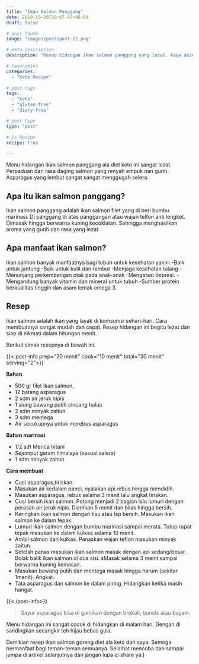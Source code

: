```yaml
---
title: "Ikan Salmon Panggang"
date: 2019-10-29T10:07:47+06:00
draft: false

# post thumb
image: "images/post/post-12.png"

# meta description
description: "Resep hidangan ikan salmon panggang yang lezat. kaya akan nutrisi yang banyak manfaatnya bagi kesehatan."

# taxonomies
categories:
  - "Keto Recipe"
  
# post tags
tags:
  - "keto"
  - "gluten-free"
  - "diary-free"

# post type
type: "post"

# Is Recipe
recipe: true

---
```


Menu hidangan ikan salmon panggang ala diet keto ini sangat lezat. Perpaduan dari rasa daging salmon yang renyah empuk nan gurih. Asparagus yang lembut sangat sangat menggugah selera.

## Apa itu ikan salmon panggang?

Ikan salmon panggang adalah ikan salmon filet yang di beri bumbu marinasi. Di panggang di atas panggangan atau wajan telfon anti lengket. Dimasak hingga berwarna kuning kecoklatan. Sehingga menghasilkan aroma yang gurih dan rasa yang lezat.

## Apa manfaat ikan salmon?

Ikan salmon banyak manfaatnya bagi tubuh untuk kesehatan yakni:
-Baik untuk jantung
-Baik untuk kulit dan rambut
-Menjaga kesehatan tulang
-Menunjang perkembangan otak pada anak-anak
-Mengatasi depresi.
-Mengandung banyak vitamin dan mineral untuk tubuh
-Sumber protein berkualitas tinggih dan asam lemak omega 3.

## Resep 


Ikan salmon adalah ikan yang layak di komsumsi sehari-hari. Cara membuatnya sangat mudah dan cepat. Resep hidangan ini begitu lezat dan siap di nikmati dalam hitungan menit. 

Berikut simak resepnya di bawah ini.

{{< post-info prep="20 menit" cook="10 menit" total="30 menit" serving="2">}}

__Bahan__

- 500 gr filet ikan salmon,
- 12 batang asparagus
- 2 sdm air jeruk nipis
- 1 siung bawang putih cincang halus
- 2 sdm minyak zaitun
- 3 sdm mentega
- Air secukupnya untuk merebus asparagus

__Bahan marinasi__

- 1/2 sdt Merica hitam
- Sejumput garam himalaya (sesuai selera)
- 1 sdm minyak zaitun

__Cara membuat__

- Cuci asparagus,tiriskan.
- Masukan air kedalam panci, nyalakan api rebus hingga mendidih.
- Masukan asparagus, rebus selama 3 menit lalu angkat tiriskan.
- Cuci bersih ikan salmon. Potong menjadi 2 bagian lalu lumuri dengan perasan air jeruk nipis. Diamkan 5 menit dan bilas hingga bersih.
- Keringkan ikan salmon dengan tisu atau lap bersih. Masukan ikan salmon ke dalam tepak.
- Lumuri ikan salmon dengan bumbu marinasi sampai merata. Tutup rapat tepak masukan ke dalam kulkas selama 10 menit.
- Ambil salmon dari kulkas. Panaskan wajan teflon masukan minyak zaitun.
- Setelah panas masukan ikan salmon masak dengan api sedang/besar. Bolak balik ikan salmon di dua sisi. sMasak selama 3 menit sampai berwarna kuning kemasan.
- Masukan bawang putih dan mentega masak hingga harum (sekitar 1menit). Angkat.
- Tata asparagus dan salmon ke dalam piring. Hidangkan ketika masih hangat.

{{< /post-info>}}

>Sayur asparagus bisa di gantikan dengan brokoli, buncis atau bayam.

Menu hidangan ini sangat cocok di hidangkan di malam hari. Dengan di sandingkan secangkir teh hijau bebas gula.

Demikian resep ikan salmon goreng diet ala keto dari saya. Semoga bermanfaat bagi teman-teman semuanya. Selamat mencoba dan sampai jumpa di artikel selanjutnya dan jangan lupa di share ya:)